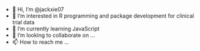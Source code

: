 - 👋 Hi, I’m @jackxie07
- 👀 I’m interested in R programming and package development for clinical trial data
- 🌱 I’m currently learning JavaScript
- 💞️ I’m looking to collaborate on ...
- 📫 How to reach me ...

<!---
jackxie07/jackxie07 is a ✨ special ✨ repository because its `README.md` (this file) appears on your GitHub profile.
You can click the Preview link to take a look at your changes.
--->
